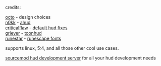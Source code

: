 credits:

[octo](https://steamcommunity.com/id/octo_f/) - design choices<br>
[n0kk](https://github.com/n0kk) - [ahud](https://github.com/n0kk/ahud)<br>
[criticalflaw](https://github.com/CriticalFlaw) - [default hud fixes](https://github.com/CriticalFlaw/TF2HUD.Fixes)<br>
[griever](https://steamcommunity.com/id/griiver/) - [toonhud](https://toonhud.com/)<br>
[runestar](https://github.com/runestar/) - [runescape fonts](https://github.com/runestar/fonts)

supports linux, 5:4, and all those other cool use cases.

[sourcemod hud development server](https://discord.gg/QKsBkdqxbN) for all your hud development needs
